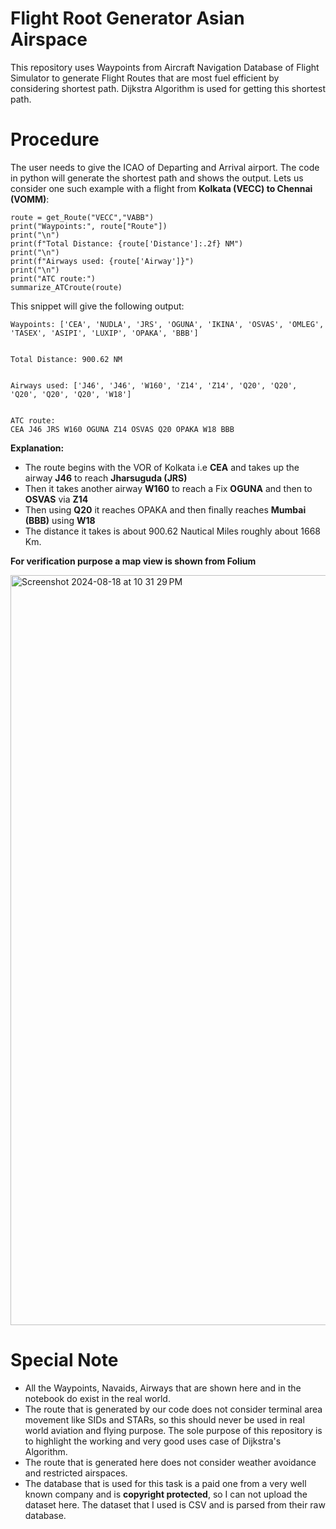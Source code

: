 # Flight Root Generator Asian Airspace
This repository uses Waypoints from Aircraft Navigation Database of Flight Simulator to generate Flight Routes that are most fuel efficient by considering shortest path. Dijkstra Algorithm is used for getting this shortest path.

# Procedure
The user needs to give the ICAO of Departing and Arrival airport. The code in python will generate the shortest path and shows the output. Lets us consider one such example with a flight from **Kolkata (VECC) to Chennai (VOMM)**:
```
route = get_Route("VECC","VABB")
print("Waypoints:", route["Route"])
print("\n")
print(f"Total Distance: {route['Distance']:.2f} NM")
print("\n")
print(f"Airways used: {route['Airway']}")
print("\n")
print("ATC route:")
summarize_ATCroute(route)
```
This snippet will give the following output:
```
Waypoints: ['CEA', 'NUDLA', 'JRS', 'OGUNA', 'IKINA', 'OSVAS', 'OMLEG', 'TASEX', 'ASIPI', 'LUXIP', 'OPAKA', 'BBB']


Total Distance: 900.62 NM


Airways used: ['J46', 'J46', 'W160', 'Z14', 'Z14', 'Q20', 'Q20', 'Q20', 'Q20', 'Q20', 'W18']


ATC route:
CEA J46 JRS W160 OGUNA Z14 OSVAS Q20 OPAKA W18 BBB

```
**Explanation:**


* The route begins with the VOR of Kolkata i.e **CEA** and takes up the airway **J46** to reach **Jharsuguda (JRS)**
* Then it takes another airway **W160** to reach a Fix **OGUNA** and then to **OSVAS** via **Z14**
* Then using **Q20** it reaches OPAKA and then finally reaches **Mumbai (BBB)** using **W18**
* The distance it takes is about 900.62 Nautical Miles roughly about 1668 Km.

**For verification purpose a map view is shown from Folium**


<img width="1200" alt="Screenshot 2024-08-18 at 10 31 29 PM" src="https://github.com/user-attachments/assets/57af1d6d-6ae1-4050-b642-9ceeb1755517">


# Special Note
* All the Waypoints, Navaids, Airways that are shown here and in the notebook do exist in the real world.
* The route that is generated by our code does not consider terminal area movement like SIDs and STARs, so this should never be used in real world aviation and flying purpose. The sole purpose of this repository is to highlight the working and very good uses case of Dijkstra's Algorithm.
* The route that is generated here does not consider weather avoidance and restricted airspaces.
* The database that is used for this task is a paid one from a very well known company and is **copyright protected**, so I can not upload the dataset here. The dataset that I used is CSV and is parsed from their raw database.
